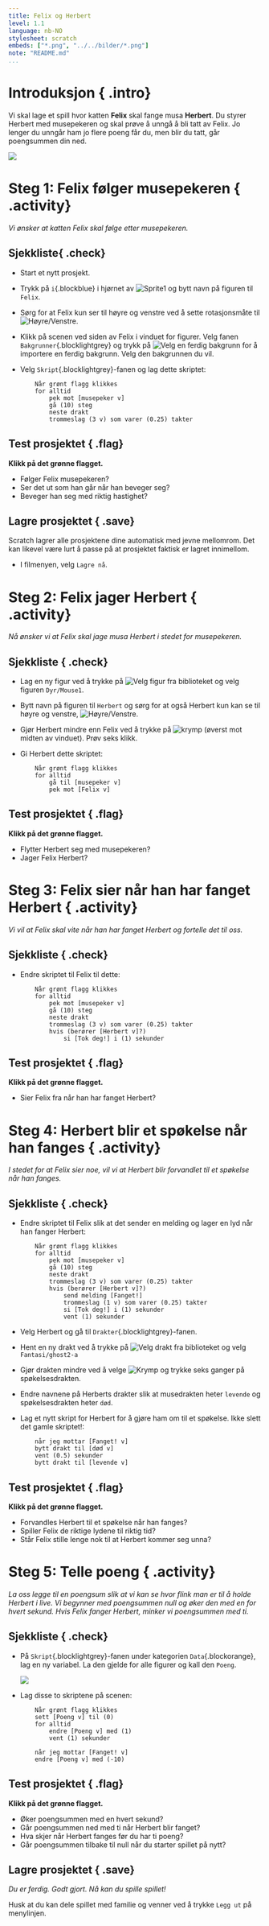 ```yaml
---
title: Felix og Herbert
level: 1.1
language: nb-NO
stylesheet: scratch
embeds: ["*.png", "../../bilder/*.png"]
note: "README.md"
...
```


# Introduksjon { .intro}

Vi skal lage et spill hvor katten __Felix__ skal fange musa __Herbert__. Du styrer Herbert med musepekeren og skal prøve å unngå å bli tatt av Felix. Jo lenger du unngår ham jo flere poeng får du, men blir du tatt, går poengsummen din ned.

![](felix_og_herbert.png)

# Steg 1: Felix følger musepekeren { .activity}

*Vi ønsker at katten Felix skal følge etter musepekeren.*

## Sjekkliste{ .check}

+ Start et nytt prosjekt.
+ Trykk på `i`{.blockblue} i hjørnet av ![Sprite1](sprite1.png) og bytt navn på figuren til `Felix`.
+ Sørg for at Felix kun ser til høyre og venstre ved å sette rotasjonsmåte til ![Høyre/Venstre](rotasjonsmate-hv.png).
+ Klikk på scenen ved siden av Felix i vinduet for figurer. Velg fanen `Bakgrunner`{.blocklightgrey} og trykk på ![Velg en ferdig bakgrunn](velg-bakgrunn.png) for å importere en ferdig bakgrunn. Velg den bakgrunnen du vil.
+ Velg `Skript`{.blocklightgrey}-fanen og lag dette skriptet:

    ```blocks
        Når grønt flagg klikkes
        for alltid
            pek mot [musepeker v]
            gå (10) steg
            neste drakt
            trommeslag (3 v) som varer (0.25) takter
    ```

## Test prosjektet { .flag}

__Klikk på det grønne flagget.__

+ Følger Felix musepekeren?
+ Ser det ut som han går når han beveger seg?
+ Beveger han seg med riktig hastighet?

## Lagre prosjektet { .save}

Scratch lagrer alle prosjektene dine automatisk med jevne mellomrom. Det kan likevel være lurt å passe på at prosjektet faktisk er lagret innimellom.

+ I filmenyen, velg `Lagre nå`.

# Steg 2: Felix jager Herbert { .activity}

*Nå ønsker vi at Felix skal jage musa Herbert i stedet for musepekeren.*

## Sjekkliste { .check}

+ Lag en ny figur ved å trykke på ![Velg figur fra biblioteket](hent-fra-bibliotek.png) og velg figuren `Dyr/Mouse1`.
+ Bytt navn på figuren til `Herbert` og sørg for at også Herbert kun kan se til høyre og venstre, ![Høyre/Venstre](rotasjonsmate-hv.png).
+ Gjør Herbert mindre enn Felix ved å trykke på ![krymp](krymp.png) (øverst mot midten av vinduet). Prøv seks klikk.
+ Gi Herbert dette skriptet:

    ```blocks
        Når grønt flagg klikkes
        for alltid
            gå til [musepeker v]
            pek mot [Felix v]
    ```

## Test prosjektet { .flag}

__Klikk på det grønne flagget.__

+ Flytter Herbert seg med musepekeren?
+ Jager Felix Herbert?

# Steg 3: Felix sier når han har fanget Herbert { .activity}

*Vi vil at Felix skal vite når han har fanget Herbert og fortelle det til oss.*

## Sjekkliste { .check}

+ Endre skriptet til Felix til dette:

    ```blocks
        Når grønt flagg klikkes
        for alltid
            pek mot [musepeker v]
            gå (10) steg
            neste drakt
            trommeslag (3 v) som varer (0.25) takter
            hvis (berører [Herbert v]?)
                si [Tok deg!] i (1) sekunder
    ```

## Test prosjektet { .flag}

__Klikk på det grønne flagget.__

+ Sier Felix fra når han har fanget Herbert?

# Steg 4: Herbert blir et spøkelse når han fanges { .activity}

*I stedet for at Felix sier noe, vil vi at Herbert blir forvandlet til et spøkelse når han fanges.*

## Sjekkliste { .check}

+ Endre skriptet til Felix slik at det sender en melding og lager en lyd når han fanger Herbert:

    ```blocks
        Når grønt flagg klikkes
        for alltid
            pek mot [musepeker v]
            gå (10) steg
            neste drakt
            trommeslag (3 v) som varer (0.25) takter
            hvis (berører [Herbert v]?)
                send melding [Fanget!]
                trommeslag (1 v) som varer (0.25) takter
                si [Tok deg!] i (1) sekunder
                vent (1) sekunder
    ```
  
+ Velg Herbert og gå til `Drakter`{.blocklightgrey}-fanen.
+ Hent en ny drakt ved å trykke på ![Velg drakt fra biblioteket](hent-fra-bibliotek.png) og velg `Fantasi/ghost2-a`
+ Gjør drakten mindre ved å velge ![Krymp](krymp.png) og trykke seks ganger på spøkelsesdrakten.
+ Endre navnene på Herberts drakter slik at musedrakten heter `levende` og spøkelsesdrakten heter `død`.
+ Lag et nytt skript for Herbert for å gjøre ham om til et spøkelse. Ikke slett det gamle skriptet!:

    ```blocks
        når jeg mottar [Fanget! v]
        bytt drakt til [død v]
        vent (0.5) sekunder
        bytt drakt til [levende v]
    ```

## Test prosjektet { .flag}

__Klikk på det grønne flagget.__

+ Forvandles Herbert til et spøkelse når han fanges?
+ Spiller Felix de riktige lydene til riktig tid?
+ Står Felix stille lenge nok til at Herbert kommer seg unna?

# Steg 5: Telle poeng { .activity}

*La oss legge til en poengsum slik at vi kan se hvor flink man er til å holde Herbert i live. Vi begynner med poengsummen null og øker den med en for hvert sekund. Hvis Felix fanger Herbert, minker vi poengsummen med ti.*

## Sjekkliste { .check}

+ På `Skript`{.blocklightgrey}-fanen under kategorien `Data`{.blockorange}, lag en ny variabel. La den gjelde for alle figurer og kall den `Poeng`.

    ![](ny-variabel-poeng.png)

+ Lag disse to skriptene på scenen:

    ```blocks
        Når grønt flagg klikkes
        sett [Poeng v] til (0)
        for alltid
            endre [Poeng v] med (1)
            vent (1) sekunder

        når jeg mottar [Fanget! v]
        endre [Poeng v] med (-10)
    ```

## Test prosjektet { .flag}

__Klikk på det grønne flagget.__

+ Øker poengsummen med en hvert sekund?
+ Går poengsummen ned med ti når Herbert blir fanget?
+ Hva skjer når Herbert fanges før du har ti poeng?
+ Går poengsummen tilbake til null når du starter spillet på nytt?

## Lagre prosjektet { .save}

*Du er ferdig. Godt gjort. Nå kan du spille spillet!*

Husk at du kan dele spillet med familie og venner ved å trykke `Legg ut` på menylinjen.

